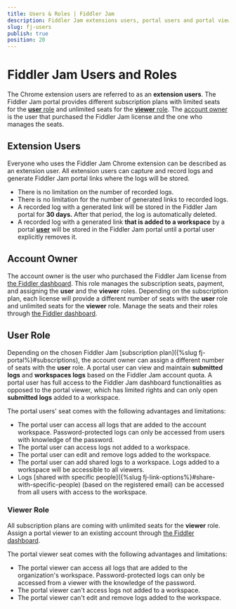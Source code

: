 ```yaml
---
title: Users & Roles | Fiddler Jam
description: Fiddler Jam extensions users, portal users and portal viewers
slug: fj-users
publish: true
position: 20
---
```



# Fiddler Jam Users and Roles

The Chrome extension users are referred to as an **extension users**. The Fiddler Jam portal provides different subscription plans with limited seats for the [**user** role](#user-role) and unlimited seats for the [**viewer** role](#viewer-role). The [account owner](#account-owner) is the user that purchased the Fiddler Jam license and the one who manages the seats.

## Extension Users 

Everyone who uses the Fiddler Jam Chrome extension can be described as an extension user. All extension users can capture and record logs and generate Fiddler Jam portal links where the logs will be stored. 
- There is no limitation on the number of recorded logs.
- There is no limitation for the number of generated links to recorded logs.
- A recorded log with a generated link will be stored in the Fiddler Jam portal for **30 days.** After that period, the log is automatically deleted.
- A recorded log with a generated link **that is added to a workspace** by a portal [**user**](#user-role) will be stored in the Fiddler Jam portal until a portal user explicitly removes it.

## Account Owner

The account owner is the user who purchased the Fiddler Jam license from [the Fiddler dashboard](https://dashboard.getfiddler.com/). This role manages the subscription seats, payment, and assigning the **user** and the **viewer** roles. Depending on the subscription plan, each license will provide a different number of seats with the **user** role and unlimited seats for the **viewer** role. Manage the seats and their roles through [the Fiddler dashboard](https://dashboard.getfiddler.com).

## User Role

Depending on the chosen Fiddler Jam [subscription plan]({%slug fj-portal%}#subscriptions), the account owner can assign a different number of seats with the **user** role. A portal user can view and maintain **submitted logs** and **workspaces logs** based on the Fiddler Jam account quota. A portal user has full access to the Fiddler Jam dashboard functionalities as opposed to the portal viewer, which has limited rights and can only open **submitted logs** added to a workspace. 

The portal users' seat comes with the following advantages and limitations:

- The portal user can access all logs that are added to the account workspace. Password-protected logs can only be accessed from users with knowledge of the password.
- The portal user can access logs not added to a workspace.
- The portal user can edit and remove logs added to the workspace.
- The portal user can add shared logs to a workspace. Logs added to a workspace will be accessible to all viewers.
- Logs [shared with specific people]({%slug fj-link-options%}#share-with-specific-people) (based on the registered email) can be accessed from all users with access to the workspace.


### Viewer Role

All subscription plans are coming with unlimited seats for the **viewer** role. Assign a portal viewer to an existing account through [the Fiddler dashboard](https://dashboard.getfiddler.com).

The portal viewer seat comes with the following advantages and limitations:

- The portal viewer can access all logs that are added to the organization's workspace. Password-protected logs can only be accessed from a viewer with the knowledge of the password.
- The portal viewer can't access logs not added to a workspace.
- The portal viewer can't edit and remove logs added to the workspace.
